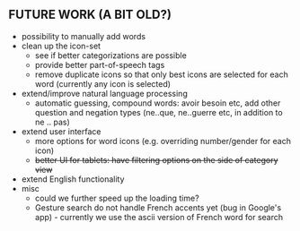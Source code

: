 

FUTURE WORK (A BIT OLD?)
-----------
* possibility to manually add words
* clean up the icon-set
    * see if better categorizations are possible
    * provide better part-of-speech tags
    * remove duplicate icons so that only best icons are selected for each word (currently any icon is selected)
* extend/improve natural language processing
    * automatic guessing, compound words: avoir besoin etc, add other question and negation types (ne..que, ne..guerre etc, in addition to ne .. pas)
* extend user interface
    * more options for word icons (e.g. overriding number/gender for each icon)
    * ~~better UI for tablets: have filtering options on the side of category view~~
* extend English functionality
* misc
    * could we further speed up the loading time?
    * Gesture search do not handle French accents yet (bug in Google's app) - currently we use the ascii version of French word for search

